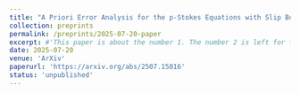 ```yaml
---
title: "A Priori Error Analysis for the p-Stokes Equations with Slip Boundary Conditions: A Discrete Leray Projection Framework"
collection: preprints
permalink: /preprints/2025-07-20-paper
excerpt: #'This paper is about the number 1. The number 2 is left for future work.'
date: 2025-07-20
venue: 'ArXiv'
paperurl: 'https://arxiv.org/abs/2507.15016'
status: 'unpublished'
---
```



